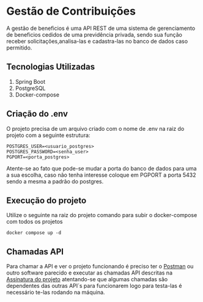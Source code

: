 # Gestão de Contribuições

A gestão de beneficios é uma API REST de uma sistema de gerenciamento de beneficios cedidos de uma previdência privada, sendo sua função receber solicitações,analisa-las e cadastra-las no banco de dados caso permitido.

## Tecnologias Utilizadas

1. Spring Boot
2. PostgreSQL
3. Docker-compose

## Criação do .env

O projeto precisa de um arquivo criado com o nome de .env na raiz do projeto com a seguinte estrutura:
```
POSTGRES_USER=<usuario_postgres>
POSTGRES_PASSWORD=<senha_user>
PGPORT=<porta_postgres>
```
Atente-se ao fato que pode-se mudar a porta do banco de dados para uma a sua escolha, caso não tenha interesse coloque em PGPORT a porta 5432 sendo a mesma a padrão do postgres. 

## Execução do projeto

Utilize o seguinte na raiz do projeto comando para subir o docker-compose com todos os projetos

```
docker compose up -d
```

## Chamadas API

Para chamar a API e ver o projeto funcionando é preciso ter o [Postman](https://www.postman.com) ou outro software parecido e executar as chamadas API descritas na [Assinatura do projeto](https://github.com/Projeto-previdencia-privada/Documentacao/blob/main/Gestão%20de%20Beneficios%20-%20Documentação/Assinatura_API.yaml) atentando-se que algumas chamadas são dependentes das outras API´s para funcionarem logo para testa-las é necessário te-las rodando na máquina.




